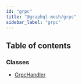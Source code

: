 ```yaml
---
id: "grpc"
title: "@graphql-mesh/grpc"
sidebar_label: "grpc"
---
```


## Table of contents

### Classes

- [GrpcHandler](/docs/api/classes/handlers_grpc_src.GrpcHandler)
